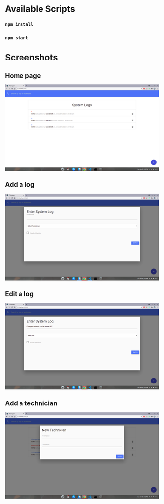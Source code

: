 # Available Scripts
### `npm install`
### `npm start`

# Screenshots

## Home page
![](https://github.com/aayush-dhakal/React-Redux-IT-Department-Logger-App/blob/master/screenshots/homepage.png?raw=true)

## Add a log
![](https://github.com/aayush-dhakal/React-Redux-IT-Department-Logger-App/blob/master/screenshots/Add%20Log.png?raw=true)

## Edit a log
![](https://github.com/aayush-dhakal/React-Redux-IT-Department-Logger-App/blob/master/screenshots/Edit%20Log.png?raw=true)

## Add a technician
![](https://github.com/aayush-dhakal/React-Redux-IT-Department-Logger-App/blob/master/screenshots/Add%20Technician.png?raw=true)
